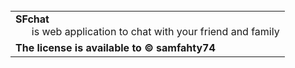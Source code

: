 <table>
<tr>
  <td>
    <b> SFchat </b><br/>
          &nbsp;&nbsp;&nbsp;&nbsp;&nbsp;  is web application to chat with your friend and family 
  </td>
</tr>

<br/>

<tr>
  <td>
    <b>The license is available to &copy; samfahty74</b>
    </td>
</tr>
</table>
